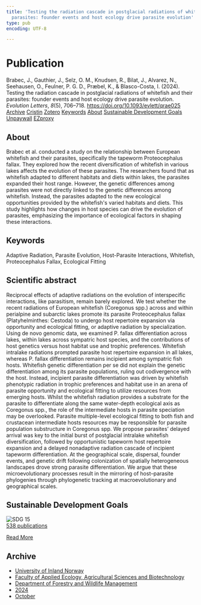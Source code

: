 ```yaml
---
title: 'Testing the radiation cascade in postglacial radiations of whitefish and their
  parasites: founder events and host ecology drive parasite evolution'
type: pub
encoding: UTF-8

---
```

<h1>Publication</h1>
<article id="csl-bib-container-9BLEJAJM" class="csl-bib-container">
  <div class="csl-bib-body"> <div class="csl-entry">Brabec, J., Gauthier, J., Selz, O. M., Knudsen, R., Bilat, J., Alvarez, N., Seehausen, O., Feulner, P. G. D., Præbel, K., &#38; Blasco-Costa, I. (2024). Testing the radiation cascade in postglacial radiations of whitefish and their parasites: founder events and host ecology drive parasite evolution. <i>Evolution Letters</i>, <i>8</i>(5), 706–718. <a href="https://doi.org/10.1093/evlett/qrae025">https://doi.org/10.1093/evlett/qrae025</a></div> </div>
  <div class="csl-bib-buttons">
    <a href="#taxonomy-article-9BLEJAJM" alt="archive" class="csl-bib-button">Archive</a>
    <a href="https://app.cristin.no/results/show.jsf?id=2312269" alt="Cristin" class="csl-bib-button">Cristin</a>
    <a href="http://zotero.org/groups/5881554/items/9BLEJAJM" alt="Zotero" class="csl-bib-button">Zotero</a>
    <a href="#keywords-article-9BLEJAJM" alt="keywords" class="csl-bib-button">Keywords</a>
    <a href="#about-article-9BLEJAJM" alt="about_pub" class="csl-bib-button">About</a>
    <a href="#sdg-article-9BLEJAJM" alt="sdg" class="csl-bib-button">Sustainable Development Goals</a>
    <a href="https://academic.oup.com/evlett/advance-article-pdf/doi/10.1093/evlett/qrae025/58273671/qrae025.pdf" alt="Unpaywall" class="csl-bib-button">Unpaywall</a>
    <a href="https://academic.oup.com/evlett/advance-article-pdf/doi/10.1093/evlett/qrae025/58273671/qrae025.pdf" alt="EZproxy" class="csl-bib-button">EZproxy</a>
  </div>
  <div id="csl-bib-meta-container-9BLEJAJM"></div>
</article>
<div id="csl-bib-meta-9BLEJAJM" class="csl-bib-meta">
  <article id="about-article-9BLEJAJM" class="about_pub-article">
    <h1>About</h1>
    Brabec et al. conducted a study on the relationship between European whitefish and their parasites, specifically the tapeworm Proteocephalus fallax. They explored how the recent diversification of whitefish in various lakes affects the evolution of these parasites. The researchers found that as whitefish adapted to different habitats and diets within lakes, the parasites expanded their host range. However, the genetic differences among parasites were not directly linked to the genetic differences among whitefish. Instead, the parasites adapted to the new ecological opportunities provided by the whitefish's varied habitats and diets. This study highlights how changes in host species can drive the evolution of parasites, emphasizing the importance of ecological factors in shaping these interactions.
  </article>
  <article id="keywords-article-9BLEJAJM" class="keywords-article">
    <h1>Keywords</h1>
    Adaptive Radiation, Parasite Evolution, Host-Parasite Interactions, Whitefish, Proteocephalus Fallax, Ecological Fitting
  </article>
  <article id="abstract-article-9BLEJAJM" class="abstract-article">
    <h1>Scientific abstract</h1>
    Reciprocal effects of adaptive radiations on the evolution of interspecific interactions, like parasitism, remain barely explored. We test whether the recent radiations of European whitefish (Coregonus spp.) across and within perialpine and subarctic lakes promote its parasite Proteocephalus fallax (Platyhelminthes: Cestoda) to undergo host repertoire expansion via opportunity and ecological fitting, or adaptive radiation by specialization. Using de novo genomic data, we examined P. fallax differentiation across lakes, within lakes across sympatric host species, and the contributions of host genetics versus host habitat use and trophic preferences. Whitefish intralake radiations prompted parasite host repertoire expansion in all lakes, whereas P. fallax differentiation remains incipient among sympatric fish hosts. Whitefish genetic differentiation per se did not explain the genetic differentiation among its parasite populations, ruling out codivergence with the host. Instead, incipient parasite differentiation was driven by whitefish phenotypic radiation in trophic preferences and habitat use in an arena of parasite opportunity and ecological fitting to utilize resources from emerging hosts. Whilst the whitefish radiation provides a substrate for the parasite to differentiate along the same water-depth ecological axis as Coregonus spp., the role of the intermediate hosts in parasite speciation may be overlooked. Parasite multiple-level ecological fitting to both fish and crustacean intermediate hosts resources may be responsible for parasite population substructure in Coregonus spp. We propose parasites’ delayed arrival was key to the initial burst of postglacial intralake whitefish diversification, followed by opportunistic tapeworm host repertoire expansion and a delayed nonadaptive radiation cascade of incipient tapeworm differentiation. At the geographical scale, dispersal, founder events, and genetic drift following colonization of spatially heterogeneous landscapes drove strong parasite differentiation. We argue that these microevolutionary processes result in the mirroring of host–parasite phylogenies through phylogenetic tracking at macroevolutionary and geographical scales.
  </article>
  <article id="sdg-article-9BLEJAJM" class="sdg-article">
    <h1>Sustainable Development Goals</h1>
    <div class="sdg-container"><div id="sdg15" class="sdg">
        <img src="{{< params subfolder >}}images/sdg/sdg15_en.png" class="image" alt="SDG 15">
        <div class="sdg-overlay">
          <a href="/en/archive/?key=?sdg=15#archive" class="sdg-publication-count"><span>538</span> publications</a>
          <p><a href="https://sdgs.un.org/goals/goal15" class="sdg-read-more">Read More</a></p>
        </div>
      </div></div>
  </article>
  <article id="taxonomy-article-9BLEJAJM" class="taxonomy-article">
    <h1>Archive</h1>
    <ul>
      <li>
        <a href="/en/archive/?key=3DCRN523">University of Inland Norway</a>
      </li>
      <li>
        <a href="/en/archive/?key=T77LXH6D">Faculty of Applied Ecology, Agricultural Sciences and Biotechnology</a>
      </li>
      <li>
        <a href="/en/archive/?key=7TRARPE3">Department of Forestry and Wildlife Management</a>
      </li>
      <li>
        <a href="/en/archive/?key=A4XX8HDP">2024</a>
      </li>
      <li>
        <a href="/en/archive/?key=5ZK5Q6QR">October</a>
      </li>
    </ul>
  </article>
</div>
